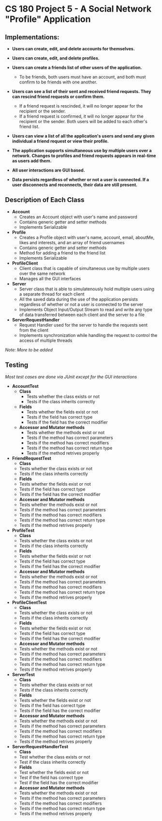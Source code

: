 # CS 180 Project 5 - A Social Network "Profile" Application 
## Implementations:
* **Users can create, edit, and delete accounts for themselves.**
* **Users can create, edit, and delete profiles.**
* **Users can create a friends list of other users of the application.**
  * To be friends, both users must have an account, and both must confirm to be friends with one another. 
  
* **Users can see a list of their sent and received friend requests. They can rescind friend requests or confirm them.** 
  * If a friend request is rescinded, it will no longer appear for the recipient or the sender.
  * If a friend request is confirmed, it will no longer appear for the recipient or the sender. Both users will be added to each other's friend list.
  
* **Users can view a list of all the application's users and send any given individual a friend request or view their profile.**
* **The application supports simultaneous use by multiple users over a network. Changes to profiles and friend requests appears in real-time as users add them.**
* **All user interactions are GUI based.**
* **Data persists regardless of whether or not a user is connected. If a user disconnects and reconnects, their data are still present.**

## Description of Each Class
* **Account**
  * Creates an Account object with user's name and password
  * Contains generic getter and setter methods
  * Implements Serializable
* **Profile**
  * Creates a Profile object with user's name, account, email, aboutMe, likes and interests, and an array of friend usernames
  * Contains generic getter and setter methods
  * Method for adding a friend to the friend list
  * Implements Serializable
* **ProfileClient**
  * Client class that is capable of simultaneous use by multiple users over the same network
  * Manages all the GUI interfaces
* **Server**
  * Server class that is able to simulatenously hold multiple users using a separate thread for each client
  * All the saved data during the use of the application persists regardless of whether or not a user is connected to the server
  * Implements Object Input/Output Stream to read and write any type of data transferred between each client and the server to a file
* **ServerRequestHandler**
  * Request Handler used for the server to handle the requests sent from the client
  * Implements synchronization while handling the request to control the access of multiple threads
  
 *Note: More to be added*

## Testing

*Most test cases are done via JUnit except for the GUI interactions*

* **AccountTest**
  * **Class**
    * Tests whether the class exists or not
    * Tests if the class inherits correctly
  * **Fields** 
    * Tests whether the fields exist or not
    * Tests if the field has correct type
    * Tests if the field has the correct modifier
  * **Accessor and Mutator methods**
    * Tests whether the methods exist or not
    * Tests if the method has correct parameters
    * Tests if the method has correct modifiers
    * Tests if the method has correct return type
    * Tests if the method retrives properly
* **FriendRequestTest**
  * **Class**
   * Tests whether the class exists or not
   * Tests if the class inherits correctly
  * **Fields**
   * Tests whether the fields exist or not
   * Tests if the field has correct type
   * Tests if the field has the correct modifier
  * **Accessor and Mutator methods**
   * Tests whether the methods exist or not
   * Tests if the method has correct parameters
   * Tests if the method has correct modifiers
   * Tests if the method has correct return type
   * Tests if the method retrives properly
* **ProfileTest**
  * **Class**
   * Tests whether the class exists or not
   * Tests if the class inherits correctly
  * **Fields**
   * Tests whether the fields exist or not
   * Tests if the field has correct type
   * Tests if the field has the correct modifier
  * **Accessor and Mutator methods**
   * Tests whether the methods exist or not
   * Tests if the method has correct parameters
   * Tests if the method has correct modifiers
   * Tests if the method has correct return type
   * Tests if the method retrives properly
* **ProfileClientTest**
  * **Class**
   * Tests whether the class exists or not
   * Tests if the class inherits correctly
  * **Fields**
   * Tests whether the fields exist or not
   * Tests if the field has correct type
   * Tests if the field has the correct modifier
  * **Accessor and Mutator methods**
   * Tests whether the methods exist or not
   * Tests if the method has correct parameters
   * Tests if the method has correct modifiers
   * Tests if the method has correct return type
   * Tests if the method retrives properly
* **ServerTest**
  * **Class**
   * Tests whether the class exists or not
   * Tests if the class inherits correctly
  * **Fields**
   * Tests whether the fields exist or not
   * Tests if the field has correct type
   * Tests if the field has the correct modifier
  * **Accessor and Mutator methods**
   * Tests whether the methods exist or not
   * Tests if the method has correct parameters
   * Tests if the method has correct modifiers
   * Tests if the method has correct return type
   * Tests if the method retrives properly
* **ServerRequestHandlerTest**
  * **Class**
   * Test whether the class exists or not
   * Test if the class inherits correctly
  * **Fields**
   * Test whether the fields exist or not
   * Test if the field has correct type
   * Test if the field has the correct modifier
  * **Accessor and Mutator methods**
   * Tests whether the methods exist or not
   * Tests if the method has correct parameters
   * Tests if the method has correct modifiers
   * Tests if the method has correct return type
   * Tests if the method retrives properly
